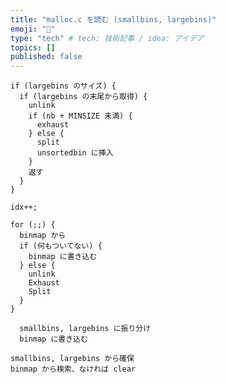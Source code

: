 ```yaml
---
title: "malloc.c を読む (smallbins, largebins)"
emoji: "💨"
type: "tech" # tech: 技術記事 / idea: アイデア
topics: []
published: false
---
```


    if (largebins のサイズ) {
      if (largebins の末尾から取得) {
        unlink
        if (nb + MINSIZE 未満) {
          exhaust
        } else {
          split
          unsortedbin に挿入
        }
        返す
      }
    }

    idx++;

    for (;;) {
      binmap から
      if (何もついてない) {
        binmap に書き込む
      } else {
        unlink
        Exhaust
        Split
      }
    }

      smallbins, largebins に振り分け
      binmap に書き込む

    smallbins, largebins から確保
    binmap から検索、なければ clear